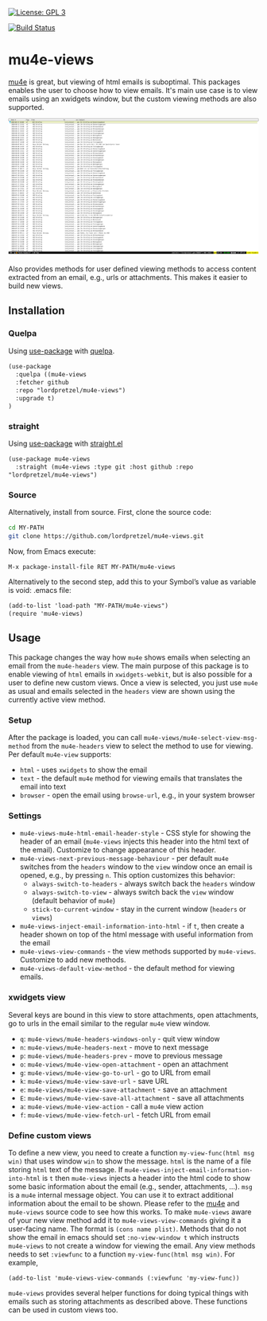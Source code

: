 [![License: GPL 3](https://img.shields.io/badge/license-GPL_3-green.svg)](http://www.gnu.org/licenses/gpl-3.0.txt)
<!-- [![GitHub release](https://img.shields.io/github/release/lordpretzel/mu4e-views.svg?maxAge=86400)](https://github.com/lordpretzel/mu4e-views/releases) -->
<!-- [![MELPA Stable](http://stable.melpa.org/packages/mu4e-views-badge.svg)](http://stable.melpa.org/#/mu4e-views) -->
<!-- [![MELPA](http://melpa.org/packages/mu4e-views-badge.svg)](http://melpa.org/#/mu4e-views) -->
[![Build Status](https://secure.travis-ci.org/lordpretzel/mu4e-views.png)](http://travis-ci.org/lordpretzel/mu4e-views)


# mu4e-views

 [mu4e](https://www.djcbsoftware.nl/code/mu/mu4e.html) is great, but viewing of html emails is suboptimal.  This packages enables the user to choose how to view emails.  It's main use case is to view emails using an xwidgets window, but the custom viewing methods are also supported.

![viewing-html-emails](./screencasts/mu4e-views.gif)

Also provides methods for user defined viewing methods to access content extracted from an email, e.g., urls or attachments.  This makes it easier to build new views.

## Installation

<!-- ### MELPA -->

<!-- Symbol’s value as variable is void: $1 is available from MELPA (both -->
<!-- [stable](http://stable.melpa.org/#/mu4e-views) and -->
<!-- [unstable](http://melpa.org/#/mu4e-views)).  Assuming your -->
<!-- ((melpa . https://melpa.org/packages/) (gnu . http://elpa.gnu.org/packages/) (org . http://orgmode.org/elpa/)) lists MELPA, just type -->

<!-- ~~~sh -->
<!-- M-x package-install RET mu4e-views RET -->
<!-- ~~~ -->

<!-- to install it. -->

### Quelpa

Using [use-package](https://github.com/jwiegley/use-package) with [quelpa](https://github.com/quelpa/quelpa).

~~~elisp
(use-package
  :quelpa ((mu4e-views
  :fetcher github
  :repo "lordpretzel/mu4e-views")
  :upgrade t)
)
~~~

### straight

Using [use-package](https://github.com/jwiegley/use-package) with [straight.el](https://github.com/raxod502/straight.el)

~~~elisp
(use-package mu4e-views
  :straight (mu4e-views :type git :host github :repo "lordpretzel/mu4e-views")
~~~

### Source

Alternatively, install from source. First, clone the source code:

~~~sh
cd MY-PATH
git clone https://github.com/lordpretzel/mu4e-views.git
~~~

Now, from Emacs execute:

~~~
M-x package-install-file RET MY-PATH/mu4e-views
~~~

Alternatively to the second step, add this to your Symbol’s value as variable is void: \.emacs file:

~~~elisp
(add-to-list 'load-path "MY-PATH/mu4e-views")
(require 'mu4e-views)
~~~

## Usage

This package changes the way how `mu4e` shows emails when selecting an email from the `mu4e-headers` view. The main purpose of this package is to enable viewing of `html` emails in `xwidgets-webkit`, but is also possible for a user to define new custom views. Once a view is selected, you just use `mu4e` as usual and emails selected in the `headers` view are shown using the currently active view method.

### Setup

After the package is loaded, you can call `mu4e-views/mu4e-select-view-msg-method` from the `mu4e-headers` view to select the method to use for viewing. Per default `mu4e-view` supports:

- `html` - uses `xwidgets` to show the email
- `text` - the default `mu4e` method for viewing emails that translates the email into text
- `browser` - open the email using `browse-url`, e.g., in your system browser

### Settings

- `mu4e-views-mu4e-html-email-header-style` - CSS style for showing the header of an email (`mu4e-views` injects this header into the html text of the email). Customize to change appearance of this header.
- `mu4e-views-next-previous-message-behaviour` - per default `mu4e` switches from the `headers` window to the `view` window once an email is opened, e.g., by pressing `n`. This option customizes this behavior:
  - `always-switch-to-headers` - always switch back the `headers` window
  - `always-switch-to-view` - always switch back the `view` window (default behavior of `mu4e`)
  - `stick-to-current-window` - stay in the current window (`headers` or `views`)
- `mu4e-views-inject-email-information-into-html` - if `t`, then create a header shown on top of the html message with useful information from the email
- `mu4e-views-view-commands` - the view methods supported by `mu4e-views`. Customize to add new methods.
- `mu4e-views-default-view-method` - the default method for viewing emails.

### xwidgets view

Several keys are bound in this view to store attachments, open attachments, go to urls in the email similar to the regular `mu4e` view window.

- `q`: `mu4e-views/mu4e-headers-windows-only` - quit view window
- `n`: `mu4e-views/mu4e-headers-next` - move to next message
- `p`: `mu4e-views/mu4e-headers-prev` - move to previous message
- `o`: `mu4e-views/mu4e-view-open-attachment` - open an attachment
- `g`: `mu4e-views/mu4e-view-go-to-url` - go to URL from email
- `k`: `mu4e-views/mu4e-view-save-url` - save URL
- `e`: `mu4e-views/mu4e-view-save-attachment` - save an attachment
- `E`: `mu4e-views/mu4e-view-save-all-attachment` - save all attachments
- `a`: `mu4e-views/mu4e-view-action` - call a `mu4e` view action
- `f`: `mu4e-views/mu4e-view-fetch-url` - fetch URL from email

### Define custom views

To define a new view, you need to create a function `my-view-func(html msg win)` that uses window `win` to show the message. `html` is the name of a file storing `html` text of the message. If `mu4e-views-inject-email-information-into-html` is `t` then `mu4e-views` injects a header into the html code to show some basic information about the email (e.g., sender, attachments, ...). `msg` is a `mu4e` internal message object. You can use it to extract additional information about the email to be shown. Please refer to the  [mu4e](https://www.djcbsoftware.nl/code/mu/mu4e.html) and `mu4e-views` source code to see how this works. To make `mu4e-views` aware of your new view method add it to `mu4e-views-view-commands` giving it a user-facing name. The format is `(cons name plist)`. Methods that do not show the email in emacs should set `:no-view-window t` which instructs `mu4e-views` to not create a window for viewing the email. Any view methods needs to set `:viewfunc` to a function `my-view-func(html msg win)`. For example,

~~~elisp
(add-to-list 'mu4e-views-view-commands (:viewfunc 'my-view-func))
~~~

`mu4e-views` provides several helper functions for doing typical things with emails such as storing attachments as described above. These functions can be used in custom views too.
